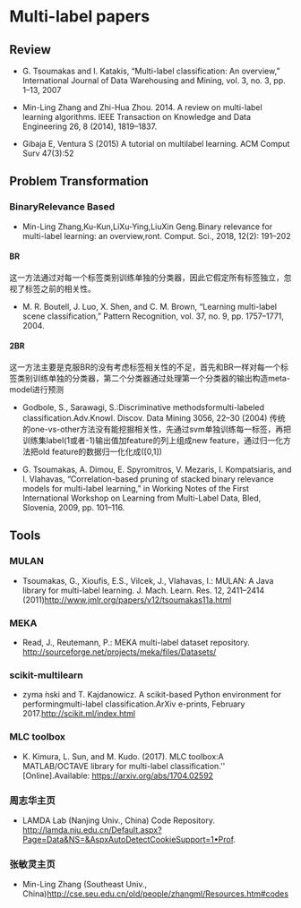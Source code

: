# Multi-label papers


## Review
-  G. Tsoumakas and I. Katakis, “Multi-label classification: An overview,” International Journal of Data Warehousing and
Mining, vol. 3, no. 3, pp. 1–13, 2007

- Min-Ling Zhang and Zhi-Hua Zhou. 2014. A review on multi-label learning algorithms. IEEE Transaction
on Knowledge and Data Engineering 26, 8 (2014), 1819–1837.

- Gibaja E, Ventura S (2015) A tutorial on multilabel learning. ACM Comput Surv 47(3):52

## Problem Transformation
### BinaryRelevance Based
- Min-Ling Zhang,Ku-Kun,LiXu-Ying,LiuXin Geng.Binary relevance for multi-label learning: an overview,ront. Comput. Sci., 2018, 12(2): 191–202

#### BR
这一方法通过对每一个标签类别训练单独的分类器，因此它假定所有标签独立，忽视了标签之前的相关性。

- M. R. Boutell, J. Luo, X. Shen, and C. M. Brown, “Learning multi-label scene classification,” Pattern Recognition, vol. 37,
no. 9, pp. 1757–1771, 2004.

#### 2BR
这一方法主要是克服BR的没有考虑标签相关性的不足，首先和BR一样对每一个标签类别训练单独的分类器，第二个分类器通过处理第一个分类器的输出构造meta-model进行预测

- Godbole, S., Sarawagi, S.:Discriminative methodsformulti-labeled classification.Adv.Knowl.
Discov. Data Mining 3056, 22–30 (2004)
传统的one-vs-other方法没有能挖掘相关性，先通过svm单独训练每一标签，再把训练集label(1或者-1)输出值加feature的列上组成new feature，通过归一化方法把old feature的数据归一化化成([0,1])

- G. Tsoumakas, A. Dimou, E. Spyromitros, V. Mezaris, I. Kompatsiaris, and I. Vlahavas, “Correlation-based pruning
of stacked binary relevance models for multi-label learning,” in Working Notes of the First International Workshop on
Learning from Multi-Label Data, Bled, Slovenia, 2009, pp. 101–116.

## Tools
### MULAN
- Tsoumakas, G., Xioufis, E.S., Vilcek, J., Vlahavas, I.: MULAN: A Java library for multi-label learning. J. Mach. Learn. Res. 12, 2411–2414 (2011)http://www.jmlr.org/papers/v12/tsoumakas11a.html

### MEKA
- Read, J., Reutemann, P.: MEKA multi-label dataset repository. http://sourceforge.net/projects/meka/files/Datasets/

### scikit-multilearn
- zyma ́nski and T. Kajdanowicz.  A scikit-based Python environment for performingmulti-label classification.ArXiv e-prints, February 2017.http://scikit.ml/index.html

### MLC toolbox
- K.  Kimura,  L.  Sun,  and  M.  Kudo.  (2017). MLC toolbox:A MATLAB/OCTAVE library for multi-label classification.'' [Online].Available: https://arxiv.org/abs/1704.02592

### 周志华主页
- LAMDA Lab (Nanjing Univ., China) Code Repository. http://lamda.nju.edu.cn/Default.aspx?Page=Data&NS=&AspxAutoDetectCookieSupport=1•Prof.

### 张敏灵主页
- Min-Ling Zhang (Southeast Univ., China)http://cse.seu.edu.cn/old/people/zhangml/Resources.htm#codes